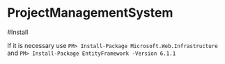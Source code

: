 # ProjectManagementSystem

#Install

If it is necessary use `PM> Install-Package Microsoft.Web.Infrastructure` and `PM> Install-Package EntityFramework -Version 6.1.1`
